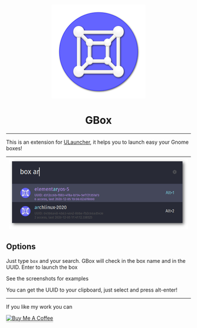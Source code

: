 <p align="center">
  <img src="screenshots/icon.png" alt="Icon" />
</p>

<h1 align="center">GBox</h1>

----------

This is an extension for [ULauncher](https://ulauncher.io/), it helps you to launch easy your Gnome boxes!

| ![alt](screenshots/gbox.png)|
|-----------------------------|

## Options

Just type `box` and your search. GBox will check in the box name and in the UUID.
Enter to launch the box

See the screenshots for examples

You can get the UUID to your clipboard, just select and press alt-enter!

----------

If you like my work you can

<a href="https://www.buymeacoffee.com/sergius02" target="_blank"><img src="https://www.buymeacoffee.com/assets/img/custom_images/orange_img.png" alt="Buy Me A Coffee" style="height: 41px !important;width: 174px !important;box-shadow: 0px 3px 2px 0px rgba(190, 190, 190, 0.5) !important;-webkit-box-shadow: 0px 3px 2px 0px rgba(190, 190, 190, 0.5) !important;" ></a>
